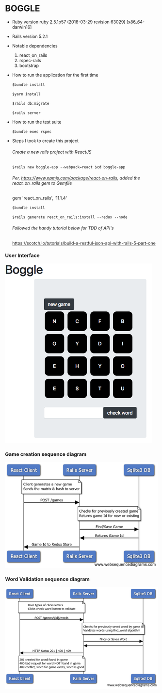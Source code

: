 # BOGGLE

* Ruby version
ruby 2.5.1p57 (2018-03-29 revision 63029) [x86_64-darwin16]
  
* Rails version 5.2.1

* Notable dependencies
  1. react_on_rails
  2. rspec-rails
  3. bootstrap

* How to run the application for the first time

    `$bundle install`
    
    `$yarn install`
    
    `$rails db:migrate`
    
    `$rails server`

* How to run the test suite

    `$bundle exec rspec`

* Steps I took to create this project

    ###### Create a new rails project with ReactJS

    `
    $rails new boggle-app --webpack=react
    $cd boggle-app
    `

    ###### Per, https://www.npmjs.com/package/react-on-rails, added the react_on_rails gem to Gemfile
    gem 'react_on_rails', '11.1.4'

    `$bundle install`

    `$rails generate react_on_rails:install --redux --node`

    ###### Followed the handy tutorial below for TDD of API's
    https://scotch.io/tutorials/build-a-restful-json-api-with-rails-5-part-one

### User Interface

![alt text](https://github.com/kevinmcain/boggle-app/blob/master/boggle_app.png)

### Game creation sequence diagram

![alt text](https://github.com/kevinmcain/boggle-app/blob/master/generate_and_find_or_save_game.png)

### Word Validation sequence diagram

![alt text](https://github.com/kevinmcain/boggle-app/blob/master/word_validation.png)

